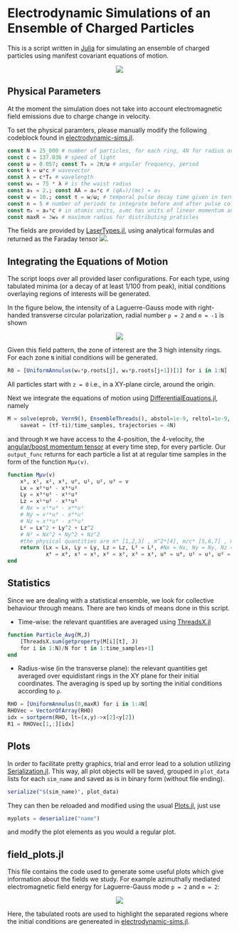 # Electrodynamic Simulations of an Ensemble of Charged Particles

This is a script written in [Julia](https://github.com/JuliaLang/julia) for simulating an ensemble of charged particles using manifest covariant equations of motion.

<!-- $$
\begin{aligned}
\frac{\mathrm{d}x^\mu}{\mathrm{d} \tau}\left(\tau\right) &= u^\mu(\tau) \\ \frac{\mathrm{d}u^\mu}{\mathrm{d}\tau}\left(\tau\right) &= \frac{q}{m} u^\rho(\tau) g_{\rho\nu} F^{\mu\nu}(x^\mu(\tau))
\end{aligned}
$$ --> 

<!-- <div align="center"><img style="background: transparent; fill:white" src="https://latex.codecogs.com/svg.latex?%5Cbegin%7Baligned%7D%0A%5Cfrac%7B%5Cmathrm%7Bd%7Dx%5E%5Cmu%7D%7B%5Cmathrm%7Bd%7D%20%5Ctau%7D%5Cleft(%5Ctau%5Cright)%20%26%3D%20u%5E%5Cmu(%5Ctau)%20%5C%5C%20%5Cfrac%7B%5Cmathrm%7Bd%7Du%5E%5Cmu%7D%7B%5Cmathrm%7Bd%7D%5Ctau%7D%5Cleft(%5Ctau%5Cright)%20%26%3D%20%5Cfrac%7Bq%7D%7Bm%7D%20u%5E%5Crho(%5Ctau)%20g_%7B%5Crho%5Cnu%7D%20F%5E%7B%5Cmu%5Cnu%7D(x%5E%5Cmu(%5Ctau))%0A%5Cend%7Baligned%7D"></div> -->

<div align="center"><img style="background: transparent" src="img/mani_cov.svg"></div>

## Physical Parameters

At the moment the simulation does not take into account electromagnetic field emissions due to charge change in velocity. 

To set the physical paramters, please manually modify the following codeblock found in [electrodynamic-sims.jl](https://github.com/toma-vlad/electrodynamic-simulations/blob/main/electrodynamic-sims.jl).

```julia
const N = 25_000 # number of particles, for each ring, 4N for radius averaging
const c = 137.036 # speed of light
const ω = 0.057; const T₀ = 2π/ω # angular frequency, period
const k = ω*c # wavevector
const λ = c*T₀ # wavelength
const w₀ = 75 * λ # is the waist radius
const a₀ = 2.; const AA = a₀*c # (qA₀)/(mc) = a₀
const w = 10.; const τ = w/ω; # temporal pulse decay time given in terms of number of oscilations and frequency 
const n = 5 # number of periods to integrate before and after pulse collides with particles 
const π₀ = a₀*c # in atomic units, a₀mc has units of linear momentum and sets the scale for linear momentum transfered to the particle, not that m = 1 for our particles
const maxR = 3w₀ # maximum radius for distributing praticles
```
The fields are provided by [LaserTypes.jl](https://github.com/SebastianM-C/LaserTypes.jl), using analytical formulas and returned as the Faraday tensor <img style="background: transparent;" src="img/fmunu.svg">.  

<!-- $$
F^{\mu\nu}(x^\rho)
$$ --> 

## Integrating the Equations of Motion
The script loops over all provided laser configurations. For each type, using tabulated minima (or a decay of at least 1/100 from peak), initial conditions overlaying regions of interests will be generated. 

In the figure below, the intensity of a Laguerre-Gauss mode with right-handed transverse circular polarization, radial number `p = 2` and `m = -1` is shown

<div align = "center"><img src = "img/xy00Energy1.02-1.png"></div>

Given this field pattern, the zone of interest are the 3 high intensity rings. For each zone `N` initial conditions will be generated.
```julia
R0 = [UniformAnnulus(w₀*p.roots[j], w₀*p.roots[j+1])[1] for i in 1:N]
```
All particles start with `z = 0` i.e., in a XY-plane circle, around the origin. 

Next we integrate the equations of motion using  [DifferentialEquations.jl](https://github.com/SciML/DifferentialEquations.jl), namely 

```julia
M = solve(eprob, Vern9(), EnsembleThreads(), abstol=1e-9, reltol=1e-9,
    saveat = (τf-τi)/time_samples, trajectories = 4N)
```
and through `M` we have access to the 4-position, the 4-velocity, the [angular/boost momentum tensor](https://en.wikipedia.org/wiki/Relativistic_angular_momentum#4d_Angular_momentum_as_a_bivector) at every time step, for every particle. Our `output_func` returns for each particle a list at at regular time samples in the form of the function `Mμν(v)`.
```julia
function Mμν(v)
    x⁰, x¹, x², x³, u⁰, u¹, u², u³ = v
    Lx = x²*u³ - x³*u²
    Ly = x³*u¹ - x¹*u³
    Lz = x¹*u² - x²*u¹
    # Nx = x¹*u⁰ - x⁰*u¹
    # Ny = x²*u⁰ - x⁰*u²
    # Nz = x³*u⁰ - x⁰*u³
    L² = Lx^2 + Ly^2 + Lz^2
    # N² = Nx^2 + Ny^2 + Nz^2
    #the physical quantities are m* [1,2,3] , m^2*[4], m/c* [5,6,7] , m^2/c^2*[8],
    return (Lx = Lx, Ly = Ly, Lz = Lz, L² = L², #Nx = Nx, Ny = Ny, Nz = Nz, N² = N²,
            x⁰ = x⁰, x¹ = x¹, x² = x², x³ = x³, u⁰ = u⁰, u¹ = u¹, u² = u², u³ = u³)
end
```

## Statistics

Since we are dealing with a statistical ensemble, we look for collective behaviour through means. There are two kinds of means done in this script.

- Time-wise: the relevant quantities are averaged using [ThreadsX.jl](https://github.com/tkf/ThreadsX.jl)
```julia
function Particle_Avg(M,J)
    [ThreadsX.sum(getproperty(M[i][t], J)
    for i in 1:N)/N for t in 1:time_samples+1]
end
```
- Radius-wise (in the transverse plane): the relevant quantities get averaged over equidistant rings in the XY plane for their initial coordinates. The averaging is sped up by sorting the initial conditions according to `ρ`.
```julia
RHO = [UniformAnnulus(0,maxR) for i in 1:4N] 
RHOVec = VectorOfArray(RHO)
idx = sortperm(RHO, lt=(x,y)->x[2]<y[2])
R1 = RHOVec[1,:][idx]
```

## Plots 

In order to facilitate pretty graphics, trial and error lead to a solution utilizing [Serialization.jl](https://github.com/JuliaLang/julia/tree/master/stdlib/Serialization). This way, all plot objects will be saved, grouped in `plot_data` lists for each `sim_name` and saved as is in binary form (without file ending). 
```julia
serialize("$(sim_name)", plot_data)
```

They can then be reloaded and modified using the usual [Plots.jl](https://github.com/JuliaPlots/Plots.jl), just use 
```julia
myplots = deserialize("name")
```
and modify the plot elements as you would a regular plot.

## field_plots.jl

This file contains the code used to generate some useful plots which give information about the fields we study. For example azimuthally mediated electromagnetic field energy for Laguerre-Gauss mode `p = 2` and `m = 2`:

<div align = "center"><img src = "img/box_rw0.022.png"></div>

Here, the tabulated roots are used to highlight the separated regions where the initial conditions are genereated in [electrodynamic-sims.jl](https://github.com/toma-vlad/electrodynamic-simulations/blob/main/electrodynamic-sims.jl).
